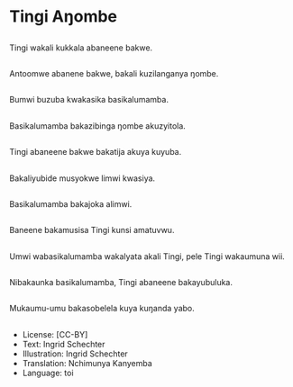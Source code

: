 # Tingi Aŋombe

##
Tingi wakali kukkala abaneene bakwe.

##
Antoomwe abanene bakwe, bakali kuzilanganya ŋombe.

##
Bumwi buzuba kwakasika basikalumamba.

##
Basikalumamba bakazibinga ŋombe akuzyitola.

##
Tingi abaneene bakwe bakatija akuya kuyuba.

##
Bakaliyubide musyokwe limwi kwasiya.

##
Basikalumamba bakajoka alimwi.

##
Baneene bakamusisa Tingi kunsi amatuvwu.

##
Umwi wabasikalumamba wakalyata akali Tingi, pele Tingi wakaumuna wii.

##
Nibakaunka basikalumamba, Tingi abaneene bakayubuluka.

##
Mukaumu-umu bakasobelela kuya kuŋanda yabo.

##
* License: [CC-BY]
* Text: Ingrid Schechter
* Illustration: Ingrid Schechter
* Translation: Nchimunya Kanyemba
* Language: toi
